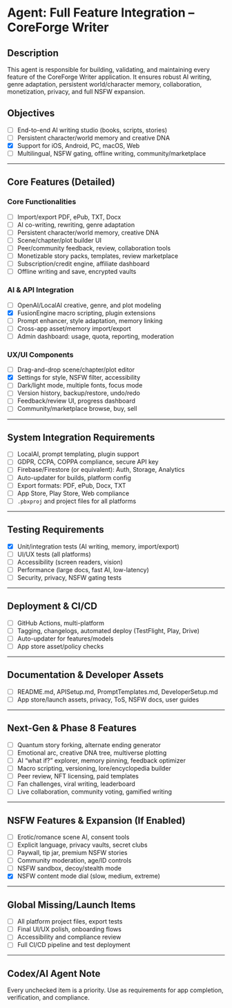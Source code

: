 # Agent: Full Feature Integration – CoreForge Writer

## Description
This agent is responsible for building, validating, and maintaining every feature of the CoreForge Writer application. It ensures robust AI writing, genre adaptation, persistent world/character memory, collaboration, monetization, privacy, and full NSFW expansion.

## Objectives
- [ ] End-to-end AI writing studio (books, scripts, stories)
- [ ] Persistent character/world memory and creative DNA
 - [x] Support for iOS, Android, PC, macOS, Web
- [ ] Multilingual, NSFW gating, offline writing, community/marketplace

---

## Core Features (Detailed)

### Core Functionalities
- [ ] Import/export PDF, ePub, TXT, Docx
- [ ] AI co-writing, rewriting, genre adaptation
- [ ] Persistent character/world memory, creative DNA
- [ ] Scene/chapter/plot builder UI
- [ ] Peer/community feedback, review, collaboration tools
- [ ] Monetizable story packs, templates, review marketplace
- [ ] Subscription/credit engine, affiliate dashboard
- [ ] Offline writing and save, encrypted vaults

### AI & API Integration
- [ ] OpenAI/LocalAI creative, genre, and plot modeling
- [x] FusionEngine macro scripting, plugin extensions
- [ ] Prompt enhancer, style adaptation, memory linking
- [ ] Cross-app asset/memory import/export
- [ ] Admin dashboard: usage, quota, reporting, moderation

### UX/UI Components
- [ ] Drag-and-drop scene/chapter/plot editor
- [x] Settings for style, NSFW filter, accessibility
- [ ] Dark/light mode, multiple fonts, focus mode
- [ ] Version history, backup/restore, undo/redo
- [ ] Feedback/review UI, progress dashboard
- [ ] Community/marketplace browse, buy, sell

---

## System Integration Requirements
- [ ] LocalAI, prompt templating, plugin support
- [ ] GDPR, CCPA, COPPA compliance, secure API key
- [ ] Firebase/Firestore (or equivalent): Auth, Storage, Analytics
- [ ] Auto-updater for builds, platform config
- [ ] Export formats: PDF, ePub, Docx, TXT
- [ ] App Store, Play Store, Web compliance
- [ ] `.pbxproj` and project files for all platforms

---

## Testing Requirements
- [x] Unit/integration tests (AI writing, memory, import/export)
- [ ] UI/UX tests (all platforms)
- [ ] Accessibility (screen readers, vision)
- [ ] Performance (large docs, fast AI, low-latency)
- [ ] Security, privacy, NSFW gating tests

---

## Deployment & CI/CD
- [ ] GitHub Actions, multi-platform
- [ ] Tagging, changelogs, automated deploy (TestFlight, Play, Drive)
- [ ] Auto-updater for features/models
- [ ] App store asset/policy checks

---

## Documentation & Developer Assets
- [ ] README.md, APISetup.md, PromptTemplates.md, DeveloperSetup.md
- [ ] App store/launch assets, privacy, ToS, NSFW docs, user guides

---

## Next-Gen & Phase 8 Features
- [ ] Quantum story forking, alternate ending generator
- [ ] Emotional arc, creative DNA tree, multiverse plotting
- [ ] AI “what if?” explorer, memory pinning, feedback optimizer
- [ ] Macro scripting, versioning, lore/encyclopedia builder
- [ ] Peer review, NFT licensing, paid templates
- [ ] Fan challenges, viral writing, leaderboard
- [ ] Live collaboration, community voting, gamified writing

---

## NSFW Features & Expansion (If Enabled)
- [ ] Erotic/romance scene AI, consent tools
- [ ] Explicit language, privacy vaults, secret clubs
- [ ] Paywall, tip jar, premium NSFW stories
- [ ] Community moderation, age/ID controls
- [ ] NSFW sandbox, decoy/stealth mode
- [x] NSFW content mode dial (slow, medium, extreme)

---

## Global Missing/Launch Items
- [ ] All platform project files, export tests
- [ ] Final UI/UX polish, onboarding flows
- [ ] Accessibility and compliance review
- [ ] Full CI/CD pipeline and test deployment

---

## Codex/AI Agent Note
Every unchecked item is a priority. Use as requirements for app completion, verification, and compliance.
